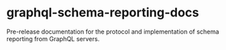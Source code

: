 # graphql-schema-reporting-docs
Pre-release documentation for the protocol and implementation of schema reporting from GraphQL servers.
